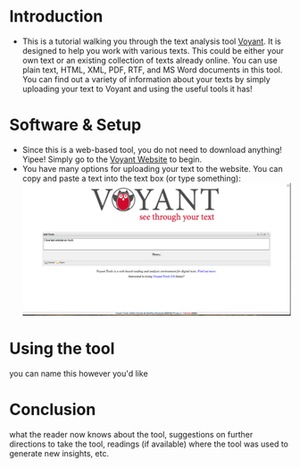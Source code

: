 # Introduction
- This is a tutorial walking you through the text analysis tool [Voyant](http://voyant-tools.org/). It is designed to help you work with various texts. This could be either your own text or an existing collection of texts already online. You can use plain text, HTML, XML, PDF, RTF, and MS Word documents in this tool. You can find out a variety of information about your texts by simply uploading your text to Voyant and using the useful tools it has! 

# Software & Setup
- Since this is a web-based tool, you do not need to download anything! Yipee! Simply go to the [Voyant Website](http://voyant-tools.org/) to begin. 
- You have many options for uploading your text to the website. You can copy and paste a text into the text box (or type something): 
![Voyant1](Voyant1.png)

# Using the tool
you can name this however you'd like

# Conclusion
what the reader now knows about the tool, suggestions on further directions to take the tool, readings (if available) where the tool was used to generate new insights, etc.

